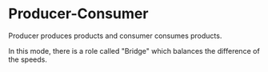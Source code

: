# Producer-Consumer
Producer produces products and consumer consumes products.

In this mode, there is a role called "Bridge" which balances the difference of the speeds.
